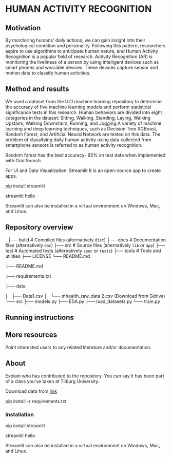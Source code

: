 # HUMAN ACTIVITY RECOGNITION

## Motivation

By monitoring humans’ daily actions, we can gain insight into their psychological condition and personality. Following this pattern, researchers aspire to use algorithms to anticipate human nature, and Human Activity Recognition is a popular field of research. Activity Recognition (AR) is monitoring the liveliness of a person by using intelligent devices such as smart phones and wearable devices. These devices capture sensor and motion data to classify human activities.


## Method and results

We used a dataset from the UCI machine learning repository to determine the accuracy of five machine learning models and perform statistical significance tests in this research. Human behaviors are divided into eight categories in the dataset: Sitting, Walking, Standing, Laying, Walking Upstairs, Walking Downstairs, Running, and Jogging.A variety of machine learning and deep learning techniques, such as Decision Tree XGBoost, Random Forest, and Artificial Neural Network are tested on this data. The problem of classifying daily human activity using data collected from smartphone sensors is referred to as human activity recognition.

Random forest has the best accuracy- 95% on test data when implemented with Grid Search.

For UI and Data Visualization: Streamlit
It is an open-source app to create apps.

pip install streamlit

streamlit hello

Streamlit can also be installed in a virtual environment on Windows, Mac, and Linux.



## Repository overview

.
├── build                   # Compiled files (alternatively `dist`)
├── docs                    # Documentation files (alternatively `doc`)
├── src                     # Source files (alternatively `lib` or `app`)
├── test                    # Automated tests (alternatively `spec` or `tests`)
├── tools                   # Tools and utilities
├── LICENSE
└── README.md

├── README.md

├── requirements.txt

├── data

│   ├── Data1.csv
│   └── mhealth_raw_data 2.csv (Download from Gdrive)
└── src
    ├── models.py
    ├── EDA.py
    ├── load_datasets.py
    └── train.py
    

## Running instructions



## More resources

Point interested users to any related literature and/or documentation.


## About

Explain who has contributed to the repository. You can say it has been part of a class you've taken at Tilburg University.


Download data from  [link](https://drive.google.com/file/d/14RkZYl9BdzFaOpZimL9FPRpIrWGEsbMY/view?usp=sharing)


pip install -r requirements.txt

### Installation
pip install streamlit

streamlit hello

Streamlit can also be installed in a virtual environment on Windows, Mac, and Linux.
